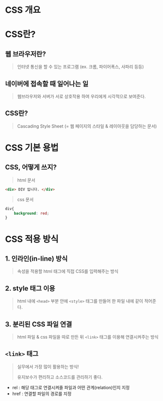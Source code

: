 



# CSS 개요

# CSS란?

## 웹 브라우저란?

>인터넷 통신을 할 수 있는 프로그램 (ex. 크롬, 파이어폭스, 사파리 등등)



## 네이버에 접속할 때 일어나는 일

> 웹브라우저와 서버가 서로 상호작용 하여 우리에게 시각적으로 보여준다.



## CSS란?

> Cascading Style Sheet (= 웹 페이지의 스타일 & 레이아웃을 담당하는 문서)





# CSS 기본 용법

 ## CSS, 어떻게 쓰지?

> html 문서

```html
<div> DIV 입니다. </div>
```

> css 문서

``` css
div{
    background: red;
}
```





# CSS 적용 방식

## 1. 인라인(in-line) 방식

> 속성을 적용할 html 태그에 직접 CSS를 입력해주는 방식



## 2. style 태그 이용

> html 내에 `<head>` 부분 안에 `<style>` 태그를 만들어 한 파일 내에 같이 적어준다.

  

## 3. 분리된 CSS 파일 연결

> html 파일 & css 파일을 따로 만든 뒤  `<link>` 태그를 이용해 연결시켜주는 방식



## `<link>` 태그

> 실무에서 가장 많이 활용하는 방식!
>
> 유지보수가 편리하고 소스코드를 관리하기 좋다.

- rel :  해당 태그로 연결시켜줄 파일과 어떤 관계(relation)인지 지정
- href : 연결할 파일의 경로를 지정
